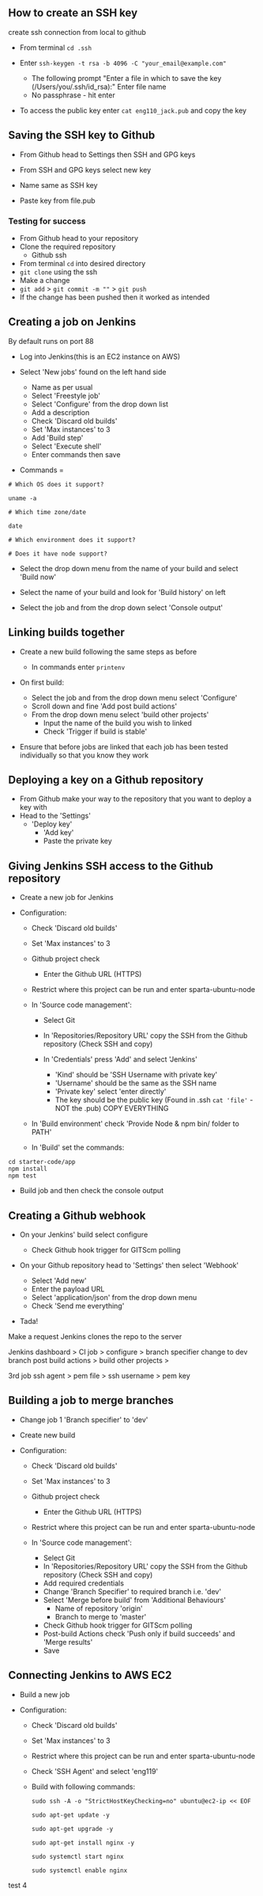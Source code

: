 ## How to create an SSH key

create ssh connection from local to github

- From terminal `cd .ssh`

- Enter `ssh-keygen -t rsa -b 4096 -C "your_email@example.com"`

  - The following prompt "Enter a file in which to save the key (/Users/you/.ssh/id_rsa):" Enter file name
  - No passphrase - hit enter

- To access the public key enter `cat eng110_jack.pub` and copy the key

## Saving the SSH key to Github

- From Github head to Settings then SSH and GPG keys

- From SSH and GPG keys select new key
- Name same as SSH key
- Paste key from file.pub

### Testing for success

- From Github head to your repository
- Clone the required repository
  - Github ssh
- From terminal `cd` into desired directory
- `git clone` using the ssh
- Make a change
- `git add` > `git commit -m ""` > `git push`
- If the change has been pushed then it worked as intended

## Creating a job on Jenkins

By default runs on port 88

- Log into Jenkins(this is an EC2 instance on AWS)
- Select 'New jobs' found on the left hand side

  - Name as per usual
  - Select 'Freestyle job'
  - Select 'Configure' from the drop down list
  - Add a description
  - Check 'Discard old builds'
  - Set 'Max instances' to 3
  - Add 'Build step'
  - Select 'Execute shell'
  - Enter commands then save

- Commands =

```
# Which OS does it support?

uname -a

# Which time zone/date

date

# Which environment does it support?

# Does it have node support?
```

- Select the drop down menu from the name of your build and select 'Build now'

- Select the name of your build and look for 'Build history' on left

- Select the job and from the drop down select 'Console output'

## Linking builds together

- Create a new build following the same steps as before

  - In commands enter `printenv`

- On first build:

  - Select the job and from the drop down menu select 'Configure'
  - Scroll down and fine 'Add post build actions'
  - From the drop down menu select 'build other projects'
    - Input the name of the build you wish to linked
    - Check 'Trigger if build is stable'

- Ensure that before jobs are linked that each job has been tested individually so that you know they work

## Deploying a key on a Github repository

- From Github make your way to the repository that you want to deploy a key with
- Head to the 'Settings'
  - 'Deploy key'
    - 'Add key'
    - Paste the private key

## Giving Jenkins SSH access to the Github repository

- Create a new job for Jenkins

- Configuration:

  - Check 'Discard old builds'
  - Set 'Max instances' to 3
  - Github project check
    - Enter the Github URL (HTTPS)
  - Restrict where this project can be run and enter sparta-ubuntu-node

  - In 'Source code management':

    - Select Git
    - In 'Repositories/Repository URL' copy the SSH from the Github repository (Check SSH and copy)

    - In 'Credentials' press 'Add' and select 'Jenkins'
      - 'Kind' should be 'SSH Username with private key'
      - 'Username' should be the same as the SSH name
      - 'Private key' select 'enter directly'
      - The key should be the public key (Found in .ssh `cat 'file'` - NOT the .pub) COPY EVERYTHING

  - In 'Build environment' check 'Provide Node & npm bin/ folder to PATH'

  - In 'Build' set the commands:

```
cd starter-code/app
npm install
npm test
```

- Build job and then check the console output

## Creating a Github webhook

- On your Jenkins' build select configure

  - Check Github hook trigger for GITScm polling

- On your Github repository head to 'Settings' then select 'Webhook'

  - Select 'Add new'
  - Enter the payload URL
  - Select 'application/json' from the drop down menu
  - Check 'Send me everything'

- Tada!

Make a request Jenkins clones the repo to the server

Jenkins dashboard > CI job > configure > branch specifier change to dev branch
post build actions > build other projects >

3rd job
ssh agent > pem file > ssh username > pem key

## Building a job to merge branches

- Change job 1 'Branch specifier' to 'dev'

- Create new build
- Configuration:

  - Check 'Discard old builds'
  - Set 'Max instances' to 3
  - Github project check
    - Enter the Github URL (HTTPS)
  - Restrict where this project can be run and enter sparta-ubuntu-node

  - In 'Source code management':

    - Select Git
    - In 'Repositories/Repository URL' copy the SSH from the Github repository (Check SSH and copy)
    - Add required credentials
    - Change 'Branch Specifier' to required branch i.e. 'dev'
    - Select 'Merge before build' from 'Additional Behaviours'
      - Name of repository 'origin'
      - Branch to merge to 'master'
    - Check Github hook trigger for GITScm polling
    - Post-build Actions check 'Push only if build succeeds' and 'Merge results'
    - Save

## Connecting Jenkins to AWS EC2

- Build a new job
- Configuration:

  - Check 'Discard old builds'
  - Set 'Max instances' to 3
  - Restrict where this project can be run and enter sparta-ubuntu-node
  - Check 'SSH Agent' and select 'eng119'
  - Build with following commands:

    ```
    sudo ssh -A -o "StrictHostKeyChecking=no" ubuntu@ec2-ip << EOF

    sudo apt-get update -y

    sudo apt-get upgrade -y

    sudo apt-get install nginx -y

    sudo systemctl start nginx

    sudo systemctl enable nginx
    ```

test 4
